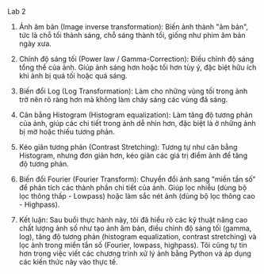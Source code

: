 Lab 2
1. Ảnh âm bản (Image inverse transformation): 
Biến ảnh thành "âm bản", tức là chỗ tối thành sáng, chỗ sáng thành tối, giống như phim âm bản ngày xưa.

2. Chỉnh độ sáng tối (Power law / Gamma-Correction): 
Điều chỉnh độ sáng tổng thể của ảnh. Giúp ảnh sáng hơn hoặc tối hơn tùy ý, đặc biệt hữu ích khi ảnh bị quá tối hoặc quá sáng.

3. Biến đổi Log (Log Transformation): 
Làm cho những vùng tối trong ảnh trở nên rõ ràng hơn mà không làm cháy sáng các vùng đã sáng.

4. Cân bằng Histogram (Histogram equalization): 
Làm tăng độ tương phản của ảnh, giúp các chi tiết trong ảnh dễ nhìn hơn, đặc biệt là ở những ảnh bị mờ hoặc thiếu tương phản.

5. Kéo giãn tương phản (Contrast Stretching): 
Tương tự như cân bằng Histogram, nhưng đơn giản hơn, kéo giãn các giá trị điểm ảnh để tăng độ tương phản.

6. Biến đổi Fourier (Fourier Transform):
Chuyển đổi ảnh sang "miền tần số" để phân tích các thành phần chi tiết của ảnh.
Giúp lọc nhiễu (dùng bộ lọc thông thấp - Lowpass) hoặc làm sắc nét ảnh (dùng bộ lọc thông cao - Highpass).

7. Kết luận: 
Sau buổi thực hành này, tôi đã hiểu rõ các kỹ thuật nâng cao chất lượng ảnh số như tạo ảnh âm bản, điều chỉnh độ sáng tối (gamma, log), tăng độ tương phản (histogram equalization, contrast stretching) và lọc ảnh trong miền tần số (Fourier, lowpass, highpass). Tôi cũng tự tin hơn trong việc viết các chương trình xử lý ảnh bằng Python và áp dụng các kiến thức này vào thực tế.
